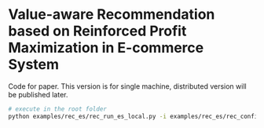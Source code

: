# Value-aware Recommendation based on Reinforced Profit Maximization in E-commerce System

Code for paper. This version is for single machine, distributed version will be published later.

```bash
# execute in the root folder
python examples/rec_es/rec_run_es_local.py -i examples/rec_es/rec_config_local.json
```

